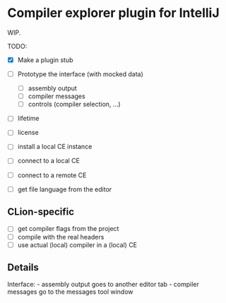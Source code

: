 # Compiler explorer plugin for IntelliJ

WIP.

TODO:
- [x] Make a plugin stub
- [ ] Prototype the interface (with mocked data)
  - [ ] assembly output
  - [ ] compiler messages
  - [ ] controls (compiler selection, ...)
- [ ] lifetime
- [ ] license



- [ ] install a local CE instance
- [ ] connect to a local CE
- [ ] connect to a remote CE

- [ ] get file language from the editor

## CLion-specific
- [ ] get compiler flags from the project
- [ ] compile with the real headers
- [ ] use actual (local) compiler in a (local) CE

## Details

Interface:
    - assembly output goes to another editor tab
    - compiler messages go to the messages tool window